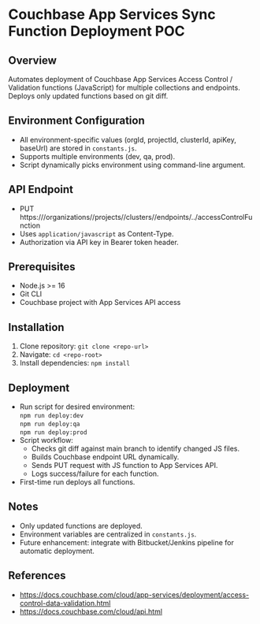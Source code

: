 # Couchbase App Services Sync Function Deployment POC

## Overview
Automates deployment of Couchbase App Services Access Control / Validation functions (JavaScript) for multiple collections and endpoints. Deploys only updated functions based on git diff.

## Environment Configuration
- All environment-specific values (orgId, projectId, clusterId, apiKey, baseUrl) are stored in `constants.js`.
- Supports multiple environments (dev, qa, prod).
- Script dynamically picks environment using command-line argument.

## API Endpoint
- PUT https://<baseUrl>/organizations/<orgId>/projects/<projectId>/clusters/<clusterId>/endpoints/<endpoint>.<scope>.<collection>/accessControlFunction
- Uses `application/javascript` as Content-Type.
- Authorization via API key in Bearer token header.

## Prerequisites
- Node.js >= 16
- Git CLI
- Couchbase project with App Services API access

## Installation
1. Clone repository: `git clone <repo-url>`
2. Navigate: `cd <repo-root>`
3. Install dependencies: `npm install`

## Deployment
- Run script for desired environment:  
  `npm run deploy:dev`  
  `npm run deploy:qa`  
  `npm run deploy:prod`
- Script workflow:
  - Checks git diff against main branch to identify changed JS files.
  - Builds Couchbase endpoint URL dynamically.
  - Sends PUT request with JS function to App Services API.
  - Logs success/failure for each function.
- First-time run deploys all functions.

## Notes
- Only updated functions are deployed.
- Environment variables are centralized in `constants.js`.
- Future enhancement: integrate with Bitbucket/Jenkins pipeline for automatic deployment.

## References
- https://docs.couchbase.com/cloud/app-services/deployment/access-control-data-validation.html
- https://docs.couchbase.com/cloud/api.html
